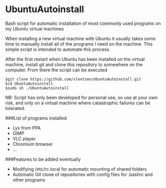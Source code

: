 # UbuntuAutoinstall
Bash script for automatic installation of most commonly used programs on my Ubuntu virtual machines

When installing a new virtual machine with Ubuntu it usually takes some time to manually install all of the programs I need on the machine. This simple script is intended to automate this process.

After the first restart when Ubuntu has been installed on the virtual machine, install git and clone this repository to somewhere on the computer. From there the script can be executed 
```{bash}
$git clone https://github.com/slentzen/UbuntuAutoinstall.git
$cd UbuntuAutoinstall
$sudo sh ./UbuntuAutoinstall
```
NB: Script has only been developed for personal use, so use at your own risk, and only on a virtual machine where catastrophic failures can be tolerated.


###List of programs installed
* Lyx from PPA
* GIMP
* VLC player
* Chromium browser
* ...

###Features to be added eventually
* Modifying /etc/rc.local for automatic mounting of shared folders
* Automatic Git clone of repositories with config files for .bashrc and other programs